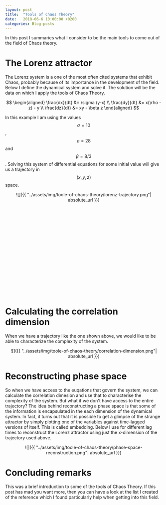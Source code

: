```yaml
---
layout: post
title:  "Tools of Chaos Theory"
date:   2018-06-6 10:00:00 +0200
categories: Blog-posts
---
```


<head>
    <script src="http://d3js.org/d3.v4.min.js" charset="utf-8"></script>
    <script src="https://unpkg.com/d3-3d/build/d3-3d.min.js"></script>
</head>

In this post I summaries what I consider to be the main tools to come out of the field of Chaos theory. 

# The Lorenz attractor
The Lorenz system is a one of the most often cited systems that exhibit Chaos, probably because of its importance in the development of the field. Below I define the dynamical system and solve it. The solution will be the data on which I apply the tools of Chaos Theory.

$$
\begin{aligned}
 \frac{dx}{dt} &= \sigma (y-x) \\
 \frac{dy}{dt} &= x(\rho - z) - y \\
 \frac{dz}{dt} &= xy - \beta z
\end{aligned}
$$

In this example I am using the values $$\sigma=10$$, $$\rho=28$$ and $$\beta = 8/3$$. Solving this system of differential equations for some initial value will give us a trajectory in $$(x, y, z)$$ space.

<span style="display:block;text-align:center">![]({{ "../assets/img/toole-of-chaos-theory/lorenz-trajectory.png"| absolute_url }})</span>

<center><svg id='lorenz-system' width="900" height="500"/></center>
<script type='text/javascript' src='../../../../js/d3/lorenz-system.js'></script>

# Calculating the correlation dimension
When we have a trajectory like the one shown above, we would like to be able to characterize the complexity of the system.

<span style="display:block;text-align:center">![]({{ "../assets/img/toole-of-chaos-theory/correlation-dimension.png"| absolute_url }})</span>

# Reconstructing phase space
So when we have access to the euqations that govern the system, we can calculate the correlation dimesion and use that to characterise the complexity of the system. But what if we don't have access to the entire trajectory? The idea behind reconstructing a phase space is that some of the information is encapsulated in the each dimension of the dynamical system. In fact, it turns out that it is possible to get a glimpse of the strange attractor by simply plotting one of the variables against time-lagged versions of itself. This is called embedding. Below I use for different lag times to reconstruct the Lorenz attractor using just the x-dimension of the trajectory used above.

<span style="display:block;text-align:center">![]({{ "../assets/img/toole-of-chaos-theory/phase-space-reconstruction.png"| absolute_url }})</span>


# Concluding remarks
This was a brief introduction to some of the tools of Chaos Theory. If this post has mad you want more, then you can have a look at the list I created of the reference which I found particularly help when getting into this field.